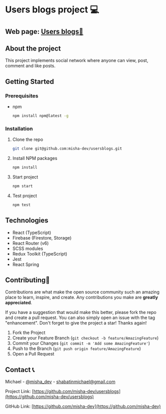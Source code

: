 # Users blogs project :computer:

## Web page: [Users blogs:link:](https://misha-dev.github.io/usersblogs/)

## About the project

This project implements social network where anyone can view, post, comment and like posts.

## Getting Started

### Prerequisites

- npm
  ```sh
  npm install npm@latest -g
  ```

### Installation

1. Clone the repo
   ```sh
   git clone git@github.com:misha-dev/usersblogs.git
   ```
2. Install NPM packages
   ```sh
   npm install
   ```
3. Start project
   ```sh
   npm start
   ```
4. Test project
   ```sh
   npm test
   ```

## Technologies

- React (TypeScript)
- Firebase (Firestore, Storage)
- React Router (v6)
- SCSS modules
- Redux Toolkit (TypeScript)
- Jest
- React Spring

## Contributing:star2:

Contributions are what make the open source community such an amazing place to learn, inspire, and create. Any contributions you make are **greatly appreciated**.

If you have a suggestion that would make this better, please fork the repo and create a pull request. You can also simply open an issue with the tag "enhancement".
Don't forget to give the project a star! Thanks again!

1. Fork the Project
2. Create your Feature Branch (`git checkout -b feature/AmazingFeature`)
3. Commit your Changes (`git commit -m 'Add some AmazingFeature'`)
4. Push to the Branch (`git push origin feature/AmazingFeature`)
5. Open a Pull Request

## Contact :telephone_receiver:

Michael - [@misha_dev](https://t.me/misha_dev) - shabatinmichael@gmail.com

Project Link: [https://github.com/misha-dev/usersblogs](https://github.com/misha-dev/usersblogs)

GitHub Link: [https://github.com/misha-dev](https://github.com/misha-dev)
